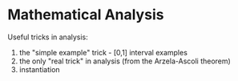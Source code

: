 # Mathematical Analysis

Useful tricks in analysis:
1. the "simple example" trick - [0,1] interval examples
2. the only "real trick" in analysis (from the Arzela-Ascoli theorem)
3. instantiation
